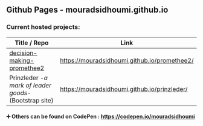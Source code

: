 ## Github Pages - mouradsidhoumi.github.io

### Current hosted projects: 

Title / Repo | Link 
--- | --- 
[decision-making-promethee2](https://github.com/mouradsidhoumi/decision-making-promethee2) |  https://mouradsidhoumi.github.io/promethee2/
Prinzleder -*a mark of leader goods*- <br> (Bootstrap site) | https://mouradsidhoumi.github.io/prinzleder/  

#### ➕ **Others can be found on CodePen** : https://codepen.io/mouradsidhoumi
